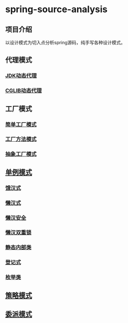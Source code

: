 # spring-source-analysis

## 项目介绍
以设计模式为切入点分析spring源码，纯手写各种设计模式。


## 代理模式[](https://github.com/nqmysb/spring-source-analysis/blob/master/spring-source-proxy/src/com/nqmysb/proxy/%E6%80%BB%E7%BB%93.md)

### [JDK动态代理](https://github.com/nqmysb/spring-source-analysis/tree/master/spring-source-proxy/src/com/nqmysb/myproxy)
### [CGLIB动态代理](https://github.com/nqmysb/spring-source-analysis/tree/master/spring-source-proxy/src/com/nqmysb/proxy/cglib)

### 

## 工厂模式
### [简单工厂模式](https://github.com/nqmysb/spring-source-analysis/blob/master/spring-source-factory/src/com/nqmysb/factory/simplefactory/client/SimpleFactoryClient.java)

### [工厂方法模式](https://github.com/nqmysb/spring-source-analysis/blob/master/spring-source-factory/src/com/nqmysb/factory/factorymethod/client/FactoryMethodClient.java)

### [抽象工厂模式](https://github.com/nqmysb/spring-source-analysis/blob/master/spring-source-factory/src/com/nqmysb/factory/abstractfactory/client/AbstractFactoryClient.java)


## [单例模式](https://github.com/nqmysb/spring-source-analysis/blob/master/spring-source-singleton/src/com/nqmysb/singleton/SingletonClient.java)

### [饿汉式](https://github.com/nqmysb/spring-source-analysis/blob/master/spring-source-singleton/src/com/nqmysb/singleton/Singleton1.java)
### [懒汉式](https://github.com/nqmysb/spring-source-analysis/blob/master/spring-source-singleton/src/com/nqmysb/singleton/Singleton2.java)
### [懒汉安全](https://github.com/nqmysb/spring-source-analysis/blob/master/spring-source-singleton/src/com/nqmysb/singleton/Singleton3.java)
### [懒汉双重锁](https://github.com/nqmysb/spring-source-analysis/blob/master/spring-source-singleton/src/com/nqmysb/singleton/Singleton4.java)
### [静态内部类](https://github.com/nqmysb/spring-source-analysis/blob/master/spring-source-singleton/src/com/nqmysb/singleton/Singleton5.java)
### [登记式](https://github.com/nqmysb/spring-source-analysis/blob/master/spring-source-singleton/src/com/nqmysb/singleton/Singleton6.java)
### [枚举类](https://github.com/nqmysb/spring-source-analysis/blob/master/spring-source-singleton/src/com/nqmysb/singleton/Singleton7.java)

## [策略模式](https://github.com/nqmysb/spring-source-analysis/blob/master/spring-source-strategy/src/com/nqmysb/strategy/StrategyClient.java)

## [委派模式](https://github.com/nqmysb/spring-source-analysis/blob/master/spring-source-delegate/src/com/nqmysb/delegate/DelegateClient.java)






